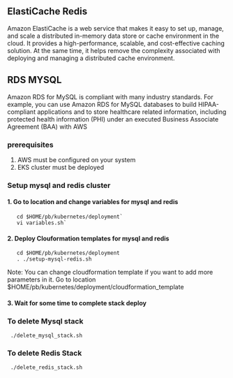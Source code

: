 ## ElastiCache Redis
Amazon ElastiCache is a web service that makes it easy to set up, manage, and scale a distributed in-memory data store or cache environment in the cloud. It provides a high-performance, scalable, and cost-effective caching solution. At the same time, it helps remove the complexity associated with deploying and managing a distributed cache environment.

## RDS MYSQL 
Amazon RDS for MySQL is compliant with many industry standards. For example, you can use Amazon RDS for MySQL databases to build HIPAA-compliant applications and to store healthcare related information, including protected health information (PHI) under an executed Business Associate Agreement (BAA) with AWS

### prerequisites
1. AWS must be configured on your system
2. EKS cluster must be deployed

### Setup mysql and redis cluster
#### 1. Go to location and change variables for mysql and redis 
       cd $HOME/pb/kubernetes/deployment`
       vi variables.sh`

#### 2. Deploy Clouformation templates for mysql and redis
       cd $HOME/pb/kubernetes/deployment
       . ./setup-mysql-redis.sh

Note: You can change cloudformation template if you want to add more parameters in it. Go to location $HOME/pb/kubernetes/deployment/cloudformation_template

#### 3. Wait for some time to complete stack deploy

### To delete Mysql stack
     ./delete_mysql_stack.sh
### To delete Redis Stack
     ./delete_redis_stack.sh